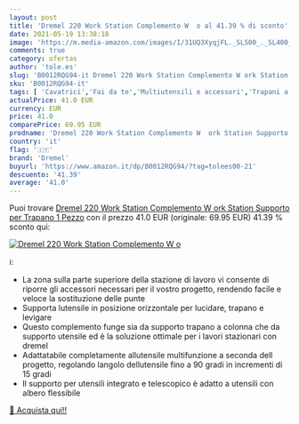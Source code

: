 ```yaml
---
layout: post
title: 'Dremel 220 Work Station Complemento W  o al 41.39 % di sconto'
date: 2021-05-19 13:38:18
image: 'https://m.media-amazon.com/images/I/31UQ3XyqjFL._SL500_._SL400_.jpg'
comments: true
category: ofertas
author: 'tole.es'
slug: 'B0012RQG94-it Dremel 220 Work Station Complemento W ork Station Supporto...'
sku: 'B0012RQG94-it'
tags: [ 'Cavatrici','Fai da te','Multiutensili e accessori','Trapani a colonna','Utensili a mano','Utensili elettrici','Utensili elettrici e a mano','dremel', ]
actualPrice: 41.0 EUR
currency: EUR
price: 41.0
comparePrice: 69.95 EUR
prodname: 'Dremel 220 Work Station Complemento W  ork Station Supporto per Trapano   1 Pezzo'
country: 'it'
flag: '🇮🇹'
brand: 'Dremel'
buyurl: 'https://www.amazon.it/dp/B0012RQG94/?tag=tolees00-21'
descuento: '41.39'
average: '41.0'
---
```


Puoi trovare [Dremel 220 Work Station Complemento W  ork Station Supporto per Trapano   1 Pezzo](https://www.amazon.it/dp/B0012RQG94/?tag=tolees00-21) con il prezzo 41.0 EUR (originale: 69.95 EUR) 41.39 % sconto qui:

[![Dremel 220 Work Station Complemento W  o](https://m.media-amazon.com/images/I/31UQ3XyqjFL._SL500_._SL400_.jpg)](https://www.amazon.it/dp/B0012RQG94/?tag=tolees00-21)

ℹ️:

- La zona sulla parte superiore della stazione di lavoro vi consente di riporre gli accessori necessari per il vostro progetto, rendendo facile e veloce la sostituzione delle punte
- Supporta lutensile in posizione orizzontale per lucidare, trapano e levigare
- Questo complemento funge sia da supporto trapano a colonna che da supporto utensile ed è la soluzione ottimale per i lavori stazionari con dremel
- Adattatabile completamente allutensile multifunzione a seconda dell progetto, regolando langolo dellutensile fino a 90 gradi in incrementi di 15 gradi
- Il supporto per utensili integrato e telescopico è adatto a utensili con albero flessibile

[🛒 Acquista qui!!](https://www.amazon.it/dp/B0012RQG94/?tag=tolees00-21)
